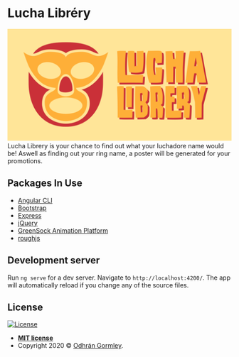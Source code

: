 # Lucha Libréry

<a href="https://lucha-librery.godhran.com/"><img src="https://github.com/Godhran/lucha-librery/blob/master/src/assets/lucha-librery.png" title="Lucha Libréry" alt="Lucha Libréry"></a>
Lucha Librery is your chance to find out what your luchadore name would be! Aswell as finding out your ring name, a poster will be generated for your promotions.

## Packages In Use
- [Angular CLI](https://github.com/angular/angular-cli)
- [Bootstrap](https://www.npmjs.com/package/bootstrap)
- [Express](https://www.npmjs.com/package/express)
- [jQuery](https://www.npmjs.com/package/jquery)
- [GreenSock Animation Platform](https://www.npmjs.com/package/gsap)
- [roughjs](https://www.npmjs.com/package/roughjs)

## Development server

Run `ng serve` for a dev server. Navigate to `http://localhost:4200/`. The app will automatically reload if you change any of the source files.


## License

[![License](http://img.shields.io/:license-mit-blue.svg?style=flat-square)](http://badges.mit-license.org)

- **[MIT license](http://opensource.org/licenses/mit-license.php)**
- Copyright 2020 © <a href="http://godhran.com" target="_blank">Odhrán Gormley</a>.
